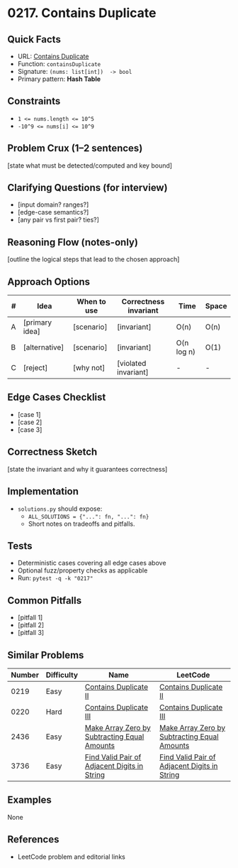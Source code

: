 # 0217. Contains Duplicate

## Quick Facts

- URL: [Contains Duplicate](https://leetcode.com/problems/contains-duplicate/)
- Function: `containsDuplicate`
- Signature: `(nums: list[int])  -> bool`
- Primary pattern: **Hash Table**

## Constraints

- `1 <= nums.length <= 10^5`
- `-10^9 <= nums[i] <= 10^9`

## Problem Crux (1–2 sentences)

[state what must be detected/computed and key bound]

## Clarifying Questions (for interview)

- [input domain? ranges?]
- [edge-case semantics?]
- [any pair vs first pair? ties?]

## Reasoning Flow (notes-only)

[outline the logical steps that lead to the chosen approach]

## Approach Options

| # | Idea | When to use | Correctness invariant | Time | Space |
|---|------|-------------|-----------------------|------|-------|
| A | [primary idea] | [scenario] | [invariant] | O(n) | O(n) |
| B | [alternative] | [scenario] | [invariant] | O(n log n) | O(1) |
| C | [reject] | [why not] | [violated invariant] | - | - |

## Edge Cases Checklist

- [case 1]
- [case 2]
- [case 3]

## Correctness Sketch

[state the invariant and why it guarantees correctness]

## Implementation

- `solutions.py` should expose:
  - `ALL_SOLUTIONS = {"...": fn, "...": fn}`
  - Short notes on tradeoffs and pitfalls.

## Tests

- Deterministic cases covering all edge cases above
- Optional fuzz/property checks as applicable
- Run: `pytest -q -k "0217"`

## Common Pitfalls

- [pitfall 1]
- [pitfall 2]
- [pitfall 3]

## Similar Problems

| Number | Difficulty | Name | LeetCode |
|---|---|---|---|
| 0219 | Easy | [Contains Duplicate II](../0219-contains-duplicate-ii/readme.md) | [Contains Duplicate II](https://leetcode.com/problems/contains-duplicate-ii/) |
| 0220 | Hard | [Contains Duplicate III](../0220-contains-duplicate-iii/readme.md) | [Contains Duplicate III](https://leetcode.com/problems/contains-duplicate-iii/) |
| 2436 | Easy | [Make Array Zero by Subtracting Equal Amounts](../2436-make-array-zero-by-subtracting-equal-amounts/readme.md) | [Make Array Zero by Subtracting Equal Amounts](https://leetcode.com/problems/make-array-zero-by-subtracting-equal-amounts/) |
| 3736 | Easy | [Find Valid Pair of Adjacent Digits in String](../3736-find-valid-pair-of-adjacent-digits-in-string/readme.md) | [Find Valid Pair of Adjacent Digits in String](https://leetcode.com/problems/find-valid-pair-of-adjacent-digits-in-string/) |

## Examples

None

## References

- LeetCode problem and editorial links
